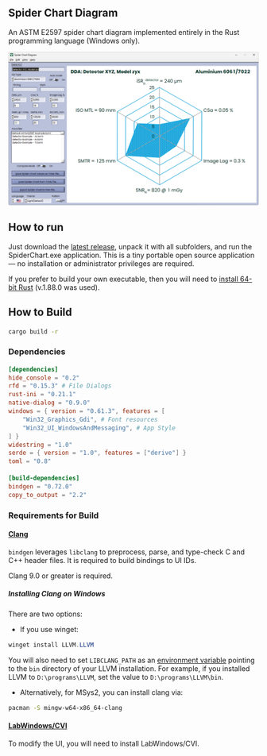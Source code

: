 ## Spider Chart Diagram

An ASTM E2597 spider chart diagram implemented entirely in the Rust programming language (Windows only).

![](hlp/assets/Screenshot_2025-07-08_19.38.37.png)

## How to run

Just download the [latest release](https://github.com/AndrDm/SpiderChart/releases/download/v.0.3.0/SpiderChart-0_3_0.zip), unpack it with all subfolders, and run the SpiderChart.exe application. This is a tiny portable open source application — no installation or administrator privileges are required.

If you prefer to build your own executable, then you will need to [install 64-bit Rust](https://www.rust-lang.org/tools/install) (v.1.88.0 was used).

## How to Build

```bash
cargo build -r
```

### Dependencies

```toml
[dependencies]
hide_console = "0.2"
rfd = "0.15.3" # File Dialogs
rust-ini = "0.21.1"
native-dialog = "0.9.0"
windows = { version = "0.61.3", features = [
    "Win32_Graphics_Gdi", # Font resources
    "Win32_UI_WindowsAndMessaging", # App Style
] }
widestring = "1.0"
serde = { version = "1.0", features = ["derive"] }
toml = "0.8"

[build-dependencies]
bindgen = "0.72.0"
copy_to_output = "2.2"
```

### Requirements for Build

#### [Clang](https://rust-lang.github.io/rust-bindgen/requirements.html#clang)

`bindgen` leverages `libclang` to preprocess, parse, and type-check C and C++ header files. It is required to build bindings to UI IDs.

Clang 9.0 or greater is required.

#####  Installing Clang on Windows

There are two options:

- If you use winget:

```powershell
winget install LLVM.LLVM
```

You will also need to set `LIBCLANG_PATH` as an [environment variable](https://www.techjunkie.com/environment-variables-windows-10/) pointing to the `bin` directory of your LLVM installation. For example, if you installed LLVM to `D:\programs\LLVM`, set the value to `D:\programs\LLVM\bin`.

- Alternatively, for MSys2, you can install clang via:

```bash
pacman -S mingw-w64-x86_64-clang
```

#### [LabWindows/CVI](https://www.ni.com/en/support/downloads/software-products/download.labwindows-cvi.html)

To modify the UI, you will need to install LabWindows/CVI.
